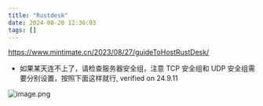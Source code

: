 ```yaml
---
title: "Rustdesk"
date: 2024-08-20 12:36:03
tags: []
---
```

https://www.mintimate.cn/2023/08/27/guideToHostRustDesk/

- 如果某天连不上了，请检查服务器安全组，注意 TCP 安全组和 UDP 安全组需要分别设置，按照下面这样就行, verified on 24.9.11

![image.png](https://how-to-1258460161.cos.ap-shanghai.myqcloud.com/how-to/20240910235357.webp)

